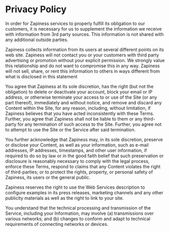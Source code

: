 # Privacy Policy

In order for Zapiness services to properly fulfill its obligation to our customers, it is necessary for us to supplement the information we receive with information from 3rd party sources. This information is not shared with any additional outside parties.

Zapiness collects information from its users at several different points on its web site. Zapiness will not contact you or your customers with third party advertising or promotion without your explicit permission. We strongly value this relationship and do not want to compromise this in any way. Zapiness will not sell, share, or rent this information to others in ways different from what is disclosed in this statement

You agree that Zapiness at its sole discretion, has the right (but not the obligation) to delete or deactivate your account, block your email or IP address, or otherwise terminate your access to or use of the Site (or any part thereof), immediately and without notice, and remove and discard any Content within the Site, for any reason, including, without limitation, if Zapiness believes that you have acted inconsistently with these Terms. Further, you agree that Zapiness shall not be liable to them or any third-party for any termination of such access to the Site. Further, you agree not to attempt to use the Site or the Service after said termination.

You further acknowledge that Zapiness may, in its sole discretion, preserve or disclose your Content, as well as your information, such as e-mail addresses, IP addresses, timestamps, and other user information, if required to do so by law or in the good faith belief that such preservation or disclosure is reasonably necessary to comply with the legal process, enforce these Terms, respond to claims that any Content violates the right of third-parties; or to protect the rights, property, or personal safety of Zapiness, its users or the general public.

Zapiness reserves the right to use the Web Services description to configure examples in its press releases, marketing channels and any other publicity materials as well as the right to link to your site.

You understand that the technical processing and transmission of the Service, including your Information, may involve (a) transmissions over various networks; and (b) changes to conform and adapt to technical requirements of connecting networks or devices.
